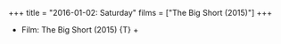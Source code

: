 +++
title = "2016-01-02: Saturday"
films = ["The Big Short (2015)"]
+++


* Film: The Big Short (2015) {T} +
